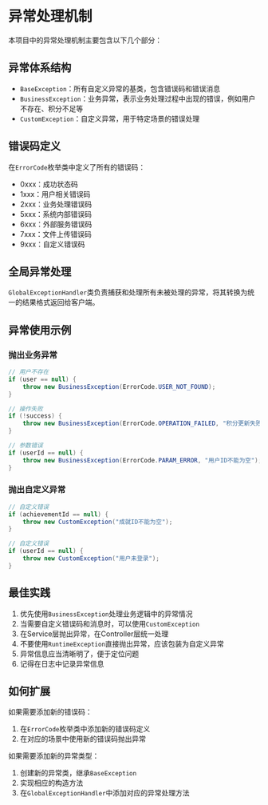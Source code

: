 # 异常处理机制

本项目中的异常处理机制主要包含以下几个部分：

## 异常体系结构

- `BaseException`：所有自定义异常的基类，包含错误码和错误消息
- `BusinessException`：业务异常，表示业务处理过程中出现的错误，例如用户不存在、积分不足等
- `CustomException`：自定义异常，用于特定场景的错误处理

## 错误码定义

在`ErrorCode`枚举类中定义了所有的错误码：

- 0xxx：成功状态码
- 1xxx：用户相关错误码
- 2xxx：业务处理错误码
- 5xxx：系统内部错误码
- 6xxx：外部服务错误码
- 7xxx：文件上传错误码
- 9xxx：自定义错误码

## 全局异常处理

`GlobalExceptionHandler`类负责捕获和处理所有未被处理的异常，将其转换为统一的结果格式返回给客户端。

## 异常使用示例

### 抛出业务异常

```java
// 用户不存在
if (user == null) {
    throw new BusinessException(ErrorCode.USER_NOT_FOUND);
}

// 操作失败
if (!success) {
    throw new BusinessException(ErrorCode.OPERATION_FAILED, "积分更新失败");
}

// 参数错误
if (userId == null) {
    throw new BusinessException(ErrorCode.PARAM_ERROR, "用户ID不能为空");
}
```

### 抛出自定义异常

```java
// 自定义错误
if (achievementId == null) {
    throw new CustomException("成就ID不能为空");
}

// 自定义错误
if (userId == null) {
    throw new CustomException("用户未登录");
}
```

## 最佳实践

1. 优先使用`BusinessException`处理业务逻辑中的异常情况
2. 当需要自定义错误码和消息时，可以使用`CustomException`
3. 在Service层抛出异常，在Controller层统一处理
4. 不要使用`RuntimeException`直接抛出异常，应该包装为自定义异常
5. 异常信息应当清晰明了，便于定位问题
6. 记得在日志中记录异常信息

## 如何扩展

如果需要添加新的错误码：

1. 在`ErrorCode`枚举类中添加新的错误码定义
2. 在对应的场景中使用新的错误码抛出异常

如果需要添加新的异常类型：

1. 创建新的异常类，继承`BaseException`
2. 实现相应的构造方法
3. 在`GlobalExceptionHandler`中添加对应的异常处理方法 